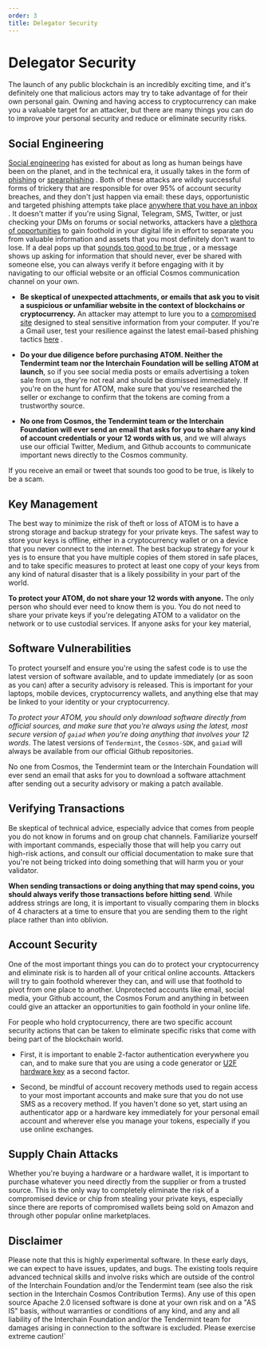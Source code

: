 ```yaml
---
order: 3
title: Delegator Security
---
```


# Delegator Security

The launch of any public blockchain is an incredibly exciting time, and it's definitely one that malicious actors may try to take advantage of for their own personal gain. Owning and having access to cryptocurrency can make you a valuable target for an attacker, but there are many things you can do to improve your personal security and reduce or eliminate security risks.

## Social Engineering

[Social engineering](https://en.wikipedia.org/wiki/Social_engineering_(security)) has existed for about as long as human beings have been on the planet, and in the technical era, it usually takes in the form of  [phishing](https://ssd.eff.org/en/module/how-avoid-phishing-attacks)  or  [spearphishing](https://en.wikipedia.org/wiki/Phishing#Spear_phishing) . Both of these attacks are wildly successful forms of trickery that are responsible for over 95% of account security breaches, and they don't just happen via email: these days, opportunistic and targeted phishing attempts take place  [anywhere that you have an inbox](https://www.umass.edu/it/security/phishing-fraudulent-emails-text-messages-phone-calls) . It doesn't matter if you're using Signal, Telegram, SMS, Twitter, or just checking your DMs on forums or social networks, attackers have a  [plethora of opportunities](https://jia.sipa.columbia.edu/weaponization-social-media-spear-phishing-and-cyberattacks-democracy)  to gain foothold in your digital life in effort to separate you from valuable information and assets that you most definitely don't want to lose. If a deal pops up that  [sounds too good to be true](https://www.psychologytoday.com/us/blog/mind-in-the-machine/201712/how-fear-is-being-used-manipulate-cryptocurrency-markets) , or a message shows up asking for information that should never, ever be shared with someone else, you can always verify it before engaging with it by navigating to our official website or an official Cosmos communication channel on your own.

* **Be skeptical of unexpected attachments, or emails that ask you to visit a suspicious or unfamiliar website in the context of blockchains or cryptocurrency.** An attacker may attempt to lure you to a  [compromised site](https://blog.malwarebytes.com/cybercrime/2013/02/tools-of-the-trade-exploit-kits/)  designed to steal sensitive information from your computer. If you're a Gmail user, test your resilience against the latest email-based phishing tactics  [here](https://phishingquiz.withgoogle.com/) .

* **Do your due diligence before purchasing ATOM. Neither the Tendermint team nor the Interchain Foundation will be selling ATOM at launch**, so if you see social media posts or emails advertising a token sale from us, they're not real and should be dismissed immediately. If you're on the hunt for ATOM, make sure that you've researched the seller or exchange to confirm that the tokens are coming from a trustworthy source.

* **No one from Cosmos, the Tendermint team or the Interchain Foundation will ever send an email that asks for you to share any kind of account credentials or your 12 words with us**, and we will always use our official Twitter, Medium, and Github accounts to communicate important news directly to the Cosmos community.

If you receive an email or tweet that sounds too good to be true, is likely to be a scam.  

## Key Management

The best way to minimize the risk of theft or loss of ATOM is to have a strong storage and backup strategy for your private keys.  The safest way to store your keys is offline,  either in a cryptocurrency wallet or on a device that you never connect to the internet. The best backup strategy for your k yes is to ensure that you have multiple copies of them stored in safe places, and to take specific measures to protect at least one copy of your keys from any kind of natural disaster that is a likely possibility in your part of the world.

**To protect your ATOM, do not share your 12 words with anyone.** The only person who should ever need to know them is you. You do not need to share your private keys if you're delegating ATOM to a validator on the network or to use custodial services. If anyone asks for your key material,

## Software Vulnerabilities

To protect yourself and ensure you're using the safest code is to use the latest version of software available, and to update immediately (or as soon as you can) after a security advisory is released. This is important for your laptops, mobile devices, cryptocurrency wallets, and anything else that may be linked to your identity or your cryptocurrency.

*To protect your ATOM, you should only download software directly from official sources, and make sure that you're always using the latest, most secure version of `gaiad` when you're doing anything that involves your 12 words*. The latest versions of `Tendermint`, the `Cosmos-SDK`, and `gaiad` will always be available from our official Github repositories.

No one from Cosmos, the Tendermint team or the Interchain Foundation will ever send an email that asks for you to download a software attachment  after sending out a security advisory or making a patch available.

## Verifying Transactions

Be skeptical of technical advice, especially advice that comes from people you do not know in forums and on group chat channels. Familiarize yourself with important commands, especially those that will help you carry out high-risk actions, and consult our official documentation to make sure that you're not being tricked into doing something that will harm you or your validator.

**When sending transactions or doing anything that may spend coins, you should always verify those transactions before hitting send**. While address strings are long, it is important to visually comparing them in blocks of 4 characters at a time to ensure that you are sending them to the right place rather than into oblivion.

## Account Security

One of the most important things  you can do to protect your cryptocurrency and eliminate risk is to harden all of your critical online accounts. Attackers will try to gain foothold wherever they can, and will use that foothold to pivot from one place to another. Unprotected accounts like email, social media, your Github account, the Cosmos Forum and anything in between could give an attacker an opportunities to gain foothold in your online life.

For people who hold cryptocurrency, there are two specific account  security actions that can be taken to eliminate specific risks that come with being part of the blockchain world.

* First, it is important to enable 2-factor authentication everywhere you can, and to make sure that you are using a code generator or [U2F hardware key](https://en.wikipedia.org/wiki/Universal_2nd_Factor) as a second factor.

* Second,  be mindful of account recovery methods used to regain access to your most important accounts and make sure that you do not use SMS as a recovery method. If you haven't done so yet, start using an authenticator app or a hardware key immediately for your personal email account and wherever else you manage your tokens, especially if you use online exchanges.

## Supply Chain Attacks

Whether you're buying a hardware or a hardware wallet, it is important  to purchase whatever you need directly from the supplier or from a trusted source. This is the only way to completely eliminate the risk of a compromised device or chip from stealing your private keys, especially since there are reports of compromised wallets being sold on Amazon and through other popular online marketplaces.

## Disclaimer

Please note that this is highly experimental software. In these early days, we can expect to have issues, updates, and bugs. The existing tools require advanced technical skills and involve risks which are outside of the control of the Interchain Foundation and/or the Tendermint team (see also the risk section in the Interchain Cosmos Contribution Terms). Any use of this open source Apache 2.0 licensed software is done at your own risk and on a "AS IS" basis, without warranties or conditions of any kind, and any and all liability of the Interchain Foundation and/or the Tendermint team for damages arising in connection to the software is excluded. Please exercise extreme caution!`
